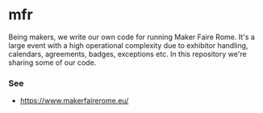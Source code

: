 # mfr
Being makers, we write our own code for running Maker Faire Rome. 
It's a large event with a high operational complexity due to exhibitor
handling, calendars, agreements, badges, exceptions etc.
In this repository we're sharing some of our code.

### See

* https://www.makerfairerome.eu/

